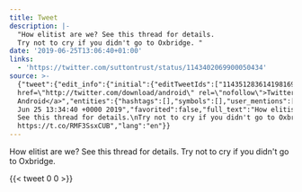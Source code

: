 ```yaml
---
title: Tweet
description: |-
  "How elitist are we? See this thread for details.
  Try not to cry if you didn't go to Oxbridge. "
date: '2019-06-25T13:06:40+01:00'
links:
  - 'https://twitter.com/suttontrust/status/1143402069900050434'
source: >-
  {"tweet":{"edit_info":{"initial":{"editTweetIds":["1143512836141981696"],"editableUntil":"2019-06-25T14:34:40.234Z","editsRemaining":"5","isEditEligible":true}},"retweeted":false,"source":"<a
  href=\"http://twitter.com/download/android\" rel=\"nofollow\">Twitter for
  Android</a>","entities":{"hashtags":[],"symbols":[],"user_mentions":[],"urls":[{"url":"https://t.co/RMF3SsxCUB","expanded_url":"https://twitter.com/suttontrust/status/1143402069900050434","display_url":"twitter.com/suttontrust/st…","indices":["94","117"]}]},"display_text_range":["0","117"],"favorite_count":"0","id_str":"1143512836141981696","truncated":false,"retweet_count":"0","id":"1143512836141981696","possibly_sensitive":false,"created_at":"Tue
  Jun 25 13:34:40 +0000 2019","favorited":false,"full_text":"How elitist are we?
  See this thread for details.\nTry not to cry if you didn't go to Oxbridge.
  https://t.co/RMF3SsxCUB","lang":"en"}}
---
```

How elitist are we? See this thread for details.
Try not to cry if you didn't go to Oxbridge. 
    
{{< tweet 0 0 >}}
    
